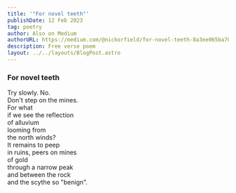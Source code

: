 ```yaml
---
title: '"For novel teeth"'
publishDate: 12 Feb 2023
tag: poetry
author: Also on Medium
authorURL: https://medium.com/@nickorfield/for-novel-teeth-8a3ee065ba70
description: Free verse poem
layout: ../../layouts/BlogPost.astro
---
```


### **For novel teeth**

Try slowly. No.\
Don't step on the mines.\
For what\
if we see the reflection\
of alluvium\
looming from\
the north winds?\
It remains to peep\
in ruins, peers on mines\
of gold\
through a narrow peak\
and between the rock\
and the scythe so "benign".
